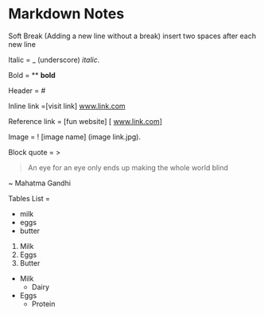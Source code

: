 # Markdown Notes
Soft Break (Adding a new line without a break) insert two spaces after each new line

Italic = _ (underscore) _italic_. 

Bold = ** **bold**

Header = # 

Inline link =[visit link] www.link.com

Reference link = [fun website] [ www.link.com]

Image = ! [image name] (image link.jpg). 

Block quote = >

> An eye for an eye only ends up making the whole world blind

~ Mahatma Gandhi

Tables 
List =
* milk
* eggs
* butter

1. Milk
2. Eggs
3. Butter

* Milk
	* Dairy
* Eggs
	* Protein
